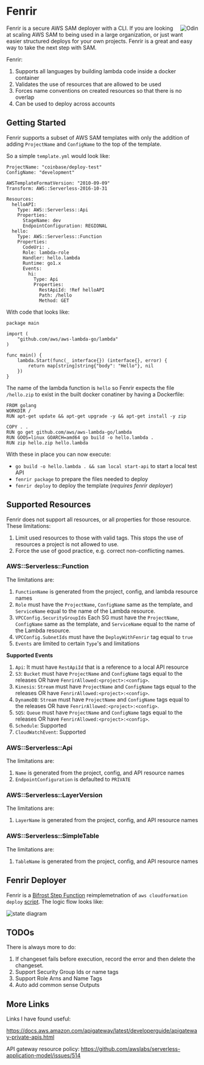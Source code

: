 # Fenrir

<img src="./assets/logo.png" align="right" alt="Odin" />

Fenrir is a secure AWS SAM deployer with a CLI. If you are looking at scaling AWS SAM to being used in a large organization, or just want easier structured deploys for your own projects. Fenrir is a great and easy way to take the next step with SAM.

Fenrir:

1. Supports all languages by building lambda code inside a docker container
2. Validates the use of resources that are allowed to be used
3. Forces name conventions on created resources so that there is no overlap
4. Can be used to deploy across accounts

## Getting Started

Fenrir supports a subset of AWS SAM templates with only the addition of adding `ProjectName` and `ConfigName` to the top of the template.

So a simple `template.yml` would look like:

```
ProjectName: "coinbase/deploy-test"
ConfigName: "development"

AWSTemplateFormatVersion: "2010-09-09"
Transform: AWS::Serverless-2016-10-31

Resources:
  helloAPI:
    Type: AWS::Serverless::Api
    Properties:
      StageName: dev
      EndpointConfiguration: REGIONAL
  hello:
    Type: AWS::Serverless::Function
    Properties:
      CodeUri: .
      Role: lambda-role
      Handler: hello.lambda
      Runtime: go1.x
      Events:
        hi:
          Type: Api
          Properties:
            RestApiId: !Ref helloAPI
            Path: /hello
            Method: GET
```

With code that looks like:

```
package main

import (
	"github.com/aws/aws-lambda-go/lambda"
)

func main() {
	lambda.Start(func(_ interface{}) (interface{}, error) {
		return map[string]string{"body": "Hello"}, nil
	})
}
```

The name of the lambda function is `hello` so Fenrir expects the file `/hello.zip` to exist in the built docker conatiner by having a Dockerfile:

```
FROM golang
WORKDIR /
RUN apt-get update && apt-get upgrade -y && apt-get install -y zip

COPY . .
RUN go get github.com/aws/aws-lambda-go/lambda
RUN GOOS=linux GOARCH=amd64 go build -o hello.lambda .
RUN zip hello.zip hello.lambda
```

With these in place you can now execute:

* `go build -o hello.lambda . && sam local start-api` to start a local test API
* `fenrir package` to prepare the files needed to deploy
* `fenrir deploy` to deploy the template (*requires fenrir deployer*)

## Supported Resources

Fenrir does not support all resources, or all properties for those resource. These limitations:

1. Limit used resources to those with valid tags. This stops the use of resources a project is not allowed to use.
2. Force the use of good practice, e.g. correct non-conflicting names.

### AWS::Serverless::Function

The limitations are:

1. `FunctionName` is generated from the project, config, and lambda resource names
1. `Role` must have the `ProjectName`, `ConfigName` same as the template, and `ServiceName` equal to the name of the Lambda resource.
1. `VPCConfig.SecurityGroupIds` Each SG must have the `ProjectName`, `ConfigName` same as the template, and `ServiceName` equal to the name of the Lambda resource.
1. `VPCConfig.SubnetIds` must have the `DeployWithFenrir` tag equal to `true`
1. `Events` are limited to certain `Type`'s and limitations

**Supported Events**

1. `Api`: It must have `RestApiId` that is a reference to a local API resource
1. `S3`: `Bucket` must have `ProjectName` and `ConfigName` tags equal to the releases OR have `FenrirAllowed:<project>:<config>`.
1. `Kinesis`: `Stream` must have `ProjectName` and `ConfigName` tags equal to the releases OR have `FenrirAllowed:<project>:<config>`.
1. `DynamoDB`: `Stream` must have `ProjectName` and `ConfigName` tags equal to the releases OR have `FenrirAllowed:<project>:<config>`.
1. `SQS`: `Queue` must have `ProjectName` and `ConfigName` tags equal to the releases OR have `FenrirAllowed:<project>:<config>`.
1. `Schedule`: Supported
1. `CloudWatchEvent`: Supported

### AWS::Serverless::Api

The limitations are:

1. `Name` is generated from the project, config, and API resource names
1. `EndpointConfiguration` is defaulted to `PRIVATE`

### AWS::Serverless::LayerVersion

The limitations are:

1. `LayerName` is generated from the project, config, and API resource names

### AWS::Serverless::SimpleTable

The limitations are:

1. `TableName` is generated from the project, config, and API resource names


## Fenrir Deployer

Fenrir is a [Bifrost Step Function](https://github.com/coinbase/bifrost) reimplemetnation of `aws cloudformation deploy` [script](https://github.com/aws/aws-cli/blob/master/awscli/customizations/cloudformation/deployer.py). The logic flow looks like:

<img src="./assets/sm.png" alt="state diagram"/>

## TODOs

There is always more to do:

1. If changeset fails before execution, record the error and then delete the changeset.
1. Support Security Group Ids or name tags
1. Support Role Arns and Name Tags
1. Auto add common sense Outputs

## More Links

Links I have found useful:

https://docs.aws.amazon.com/apigateway/latest/developerguide/apigateway-private-apis.html

API gateway resource policy:
https://github.com/awslabs/serverless-application-model/issues/514
